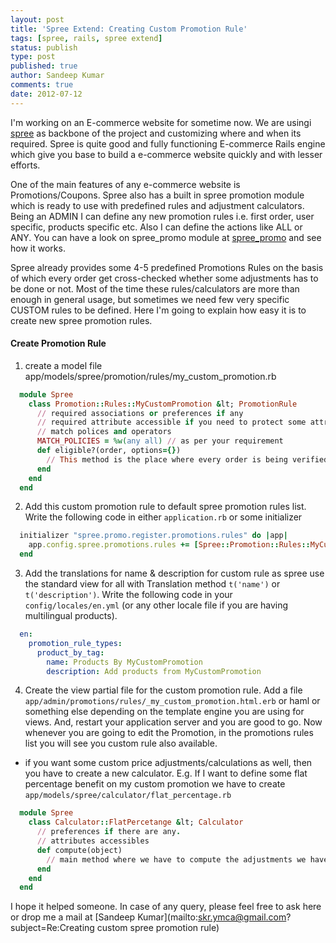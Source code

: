 ```yaml
---
layout: post
title: 'Spree Extend: Creating Custom Promotion Rule'
tags: [spree, rails, spree extend]
status: publish
type: post
published: true
author: Sandeep Kumar 
comments: true
date: 2012-07-12
---
```


I'm working on an E-commerce website for sometime now. We are usingi [spree](http://spreecommerce.com/) as backbone of the project and customizing where and when its required. Spree is quite good and fully functioning E-commerce Rails engine which give you base to build a e-commerce website quickly and with lesser efforts.

One of the main features of any e-commerce website is Promotions/Coupons. Spree also has a built in spree promotion module which is ready to use with predefined rules and adjustment calculators. Being an ADMIN I can define any new promotion rules i.e. first order, user specific, products specific etc. Also I can define the actions like ALL or ANY. You can have a look on spree_promo module at [spree_promo](https://github.com/spree/spree/tree/master/promo) and see how it works.

Spree already provides some 4-5 predefined Promotions Rules on the basis of which every order get cross-checked whether some adjustments has to be done or not. Most of the time these rules/calculators are more than enough in general usage, but sometimes we need few very specific CUSTOM rules to be defined. Here I'm going to explain how easy it is to create new spree promotion rules.

#### Create Promotion Rule
1. create a model file app/models/spree/promotion/rules/my_custom_promotion.rb

~~~ruby
  module Spree
    class Promotion::Rules::MyCustomPromotion &lt; PromotionRule
      // required associations or preferences if any
      // required attribute accessible if you need to protect some attributes from mass assignment
      // match polices and operators
      MATCH_POLICIES = %w(any all) // as per your requirement
      def eligible?(order, options={})
        // This method is the place where every order is being verified whether its eligible for any promotional discount
      end
    end
  end
~~~

2. Add this custom promotion rule to default spree promotion rules list. Write the following code in either `application.rb` or some initializer

~~~ruby
  initializer "spree.promo.register.promotions.rules" do |app|
    app.config.spree.promotions.rules += [Spree::Promotion::Rules::MyCustomPromotion]
  end
~~~

3. Add the translations for name & description for custom rule as spree use the standard view for all with Translation method `t('name')` or `t('description')`. Write the following code in your `config/locales/en.yml` (or any other locale file if you are having multilingual products).

~~~yaml
  en:
    promotion_rule_types:
      product_by_tag:
        name: Products By MyCustomPromotion
        description: Add products from MyCustomPromotion
~~~

4. Create the view partial file for the custom promotion rule. Add a file `app/admin/promotions/rules/_my_custom_promotion.html.erb` or haml or something else depending on the template engine you are using for views. And, restart your application server and you are good to go. Now whenever you are going to edit the Promotion, in the promotions rules list you will see you custom rule also available.

* if you want some custom price adjustments/calculations as well, then you have to create a new calculator. E.g. If I want to define some flat percentage benefit on my custom promotion we have to create `app/models/spree/calculator/flat_percentage.rb`

~~~ruby
  module Spree
    class Calculator::FlatPercetange &lt; Calculator
      // preferences if there are any.
      // attributes accessibles
      def compute(object)
        // main method where we have to compute the adjustments we have to made.
      end
    end
  end
~~~

I hope it helped someone. In case of any query, please feel free to ask here or drop me a mail at [Sandeep Kumar](mailto:skr.ymca@gmail.com?subject=Re:Creating custom spree promotion rule)
